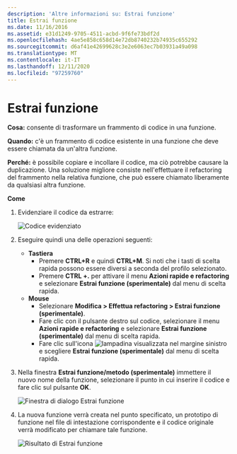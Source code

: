 ```yaml
---
description: 'Altre informazioni su: Estrai funzione'
title: Estrai funzione
ms.date: 11/16/2016
ms.assetid: e31d1249-9705-4511-acbd-9f6fe73bdf2d
ms.openlocfilehash: 4ae5e858c658d14e72db8740232b74935c655292
ms.sourcegitcommit: d6af41e42699628c3e2e6063ec7b03931a49a098
ms.translationtype: MT
ms.contentlocale: it-IT
ms.lasthandoff: 12/11/2020
ms.locfileid: "97259760"
---
```

# <a name="extract-function"></a>Estrai funzione

**Cosa:** consente di trasformare un frammento di codice in una funzione.

**Quando:** c'è un frammento di codice esistente in una funzione che deve essere chiamata da un'altra funzione.

**Perché:** è possibile copiare e incollare il codice, ma ciò potrebbe causare la duplicazione.  Una soluzione migliore consiste nell'effettuare il refactoring del frammento nella relativa funzione, che può essere chiamato liberamente da qualsiasi altra funzione.

**Come**

1. Evidenziare il codice da estrarre:

   ![Codice evidenziato](images/extractfunction_highlight.png)

1. Eseguire quindi una delle operazioni seguenti:
   * **Tastiera**
     * Premere **CTRL+R** e quindi **CTRL+M**.  Si noti che i tasti di scelta rapida possono essere diversi a seconda del profilo selezionato.
     * Premere **CTRL +.** per attivare il menu **Azioni rapide e refactoring** e selezionare **Estrai funzione (sperimentale)** dal menu di scelta rapida.
   * **Mouse**
     * Selezionare **Modifica > Effettua refactoring > Estrai funzione (sperimentale)**.
     * Fare clic con il pulsante destro sul codice, selezionare il menu **Azioni rapide e refactoring** e selezionare **Estrai funzione (sperimentale)** dal menu di scelta rapida.
     * Fare clic sull'icona ![lampadina](images/bulb.png) visualizzata nel margine sinistro e scegliere **Estrai funzione (sperimentale)** dal menu di scelta rapida.

1. Nella finestra **Estrai funzione/metodo (sperimentale)** immettere il nuovo nome della funzione, selezionare il punto in cui inserire il codice e fare clic sul pulsante **OK**.

   ![Finestra di dialogo Estrai funzione](images/extractfunction_dialog.png)

1. La nuova funzione verrà creata nel punto specificato, un prototipo di funzione nel file di intestazione corrispondente e il codice originale verrà modificato per chiamare tale funzione.

   ![Risultato di Estrai funzione](images/extractfunction_result.png)
